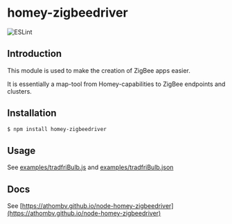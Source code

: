 # homey-zigbeedriver
![ESLint](https://github.com/athombv/node-homey-zigbeedriver/workflows/ESLint/badge.svg?branch=master&event=push)

## Introduction
This module is used to make the creation of ZigBee apps easier.

It is essentially a map-tool from Homey-capabilities to ZigBee endpoints and clusters.

## Installation

```bash
$ npm install homey-zigbeedriver
```

## Usage

See [examples/tradfriBulb.js](examples/tradfriBulb.js) and [examples/tradfriBulb.json](examples/tradfriBulb.json)

## Docs
See [https://athombv.github.io/node-homey-zigbeedriver](https://athombv.github.io/node-homey-zigbeedriver)
